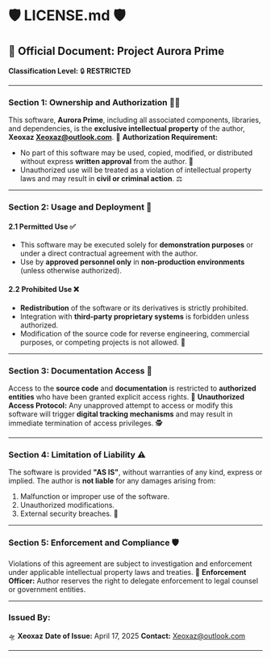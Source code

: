 # 🛡️ **LICENSE.md** 🛡️
## **📜 Official Document: Project Aurora Prime**
**Classification Level:** 🔒 **RESTRICTED**

---

### **Section 1: Ownership and Authorization 👩‍💻**
This software, **Aurora Prime**, including all associated components, libraries, and dependencies, is the **exclusive intellectual property** of the author, **Xeoxaz <Xeoxaz@outlook.com>**.
🔑 **Authorization Requirement:**
- No part of this software may be used, copied, modified, or distributed without express **written approval** from the author. 🚫
- Unauthorized use will be treated as a violation of intellectual property laws and may result in **civil or criminal action**. ⚖️

---

### **Section 2: Usage and Deployment 🚀**
#### **2.1 Permitted Use ✅**
- This software may be executed solely for **demonstration purposes** or under a direct contractual agreement with the author.
- Use by **approved personnel only** in **non-production environments** (unless otherwise authorized).

#### **2.2 Prohibited Use ❌**
- **Redistribution** of the software or its derivatives is strictly prohibited.
- Integration with **third-party proprietary systems** is forbidden unless authorized.
- Modification of the source code for reverse engineering, commercial purposes, or competing projects is not allowed. 🛑

---

### **Section 3: Documentation Access 📂**
Access to the **source code** and **documentation** is restricted to **authorized entities** who have been granted explicit access rights.
🚨 **Unauthorized Access Protocol:**
Any unapproved attempt to access or modify this software will trigger **digital tracking mechanisms** and may result in immediate termination of access privileges. 🕵️

---

### **Section 4: Limitation of Liability ⚠️**
The software is provided **"AS IS"**, without warranties of any kind, express or implied.
The author is **not liable** for any damages arising from:
1. Malfunction or improper use of the software.
2. Unauthorized modifications.
3. External security breaches. 🔐

---

### **Section 5: Enforcement and Compliance 🛡️**
Violations of this agreement are subject to investigation and enforcement under applicable intellectual property laws and treaties.
📜 **Enforcement Officer:** Author reserves the right to delegate enforcement to legal counsel or government entities.

---

### **Issued By:**
🛸 **Xeoxaz**
**Date of Issue:** April 17, 2025
**Contact:** Xeoxaz@outlook.com

---
